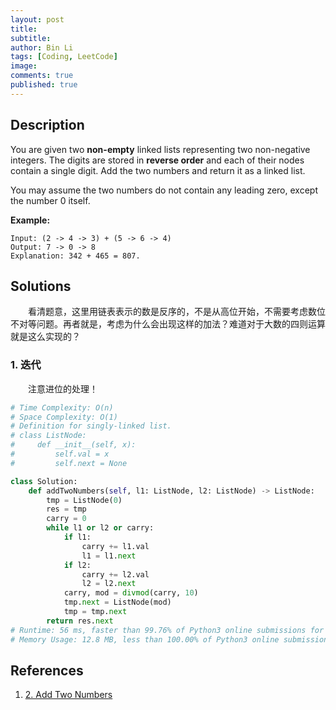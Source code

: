 ```yaml
---
layout: post
title: 
subtitle: 
author: Bin Li
tags: [Coding, LeetCode]
image: 
comments: true
published: true
---
```


## Description

You are given two **non-empty** linked lists representing two non-negative integers. The digits are stored in **reverse order** and each of their nodes contain a single digit. Add the two numbers and return it as a linked list.

You may assume the two numbers do not contain any leading zero, except the number 0 itself.

**Example:**

```
Input: (2 -> 4 -> 3) + (5 -> 6 -> 4)
Output: 7 -> 0 -> 8
Explanation: 342 + 465 = 807.
```

## Solutions
　　看清题意，这里用链表表示的数是反序的，不是从高位开始，不需要考虑数位不对等问题。再者就是，考虑为什么会出现这样的加法？难道对于大数的四则运算就是这么实现的？

### 1. 迭代
　　注意进位的处理！
```python
# Time Complexity: O(n)
# Space Complexity: O(1)
# Definition for singly-linked list.
# class ListNode:
#     def __init__(self, x):
#         self.val = x
#         self.next = None

class Solution:
    def addTwoNumbers(self, l1: ListNode, l2: ListNode) -> ListNode:
        tmp = ListNode(0)
        res = tmp
        carry = 0
        while l1 or l2 or carry:
            if l1:
                carry += l1.val
                l1 = l1.next
            if l2:
                carry += l2.val
                l2 = l2.next
            carry, mod = divmod(carry, 10)
            tmp.next = ListNode(mod)
            tmp = tmp.next
        return res.next
# Runtime: 56 ms, faster than 99.76% of Python3 online submissions for Add Two Numbers.
# Memory Usage: 12.8 MB, less than 100.00% of Python3 online submissions for Add Two Numbers.
```

## References
1. [2. Add Two Numbers](https://leetcode.com/problems/add-two-numbers/)
